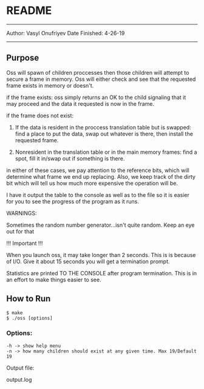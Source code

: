 # README

***

Author: Vasyl Onufriyev
Date Finished: 4-26-19

***

## Purpose

Oss will spawn of children proccesses then those children will attempt to secure a frame in memory. Oss will either check and see that the requested frame exists in memory or doesn't. 

if the frame exists: oss simply returns an OK to the child signaling that it may proceed and the data it requested is now in the frame.

if the frame does not exist:

1. If the data is resident in the proccess translation table but is swapped: find a place to put the data, swap out whatever is there, then install the requested frame. 

2. Nonresident in the translation table or in the main memory frames: find a spot, fill it in/swap out if something is there.

in either of these cases, we pay attention to the reference bits, which will determine what frame we end up replacing. Also, we keep track of the dirty bit which will tell us how much more expensive the operation will be.

I have it output the table to the console as well as to the file so it is easier for you to see the progress of the program as it runs.

WARNINGS:

Sometimes the random number generator...isn't quite random. Keep an eye out for that

!!! Important !!!

When you launch oss, it may take longer than 2 seconds. This is is because of I/O. Give it about 15 seconds you will get a termination prompt.

Statistics are printed TO THE CONSOLE after program termination. This is in an effort to make things easier to see.
## How to Run
```
$ make
$ ./oss [options]
```

### Options:

```
-h -> show help menu
-n -> how many children should exist at any given time. Max 19/Default 19
```

Output file:

output.log
